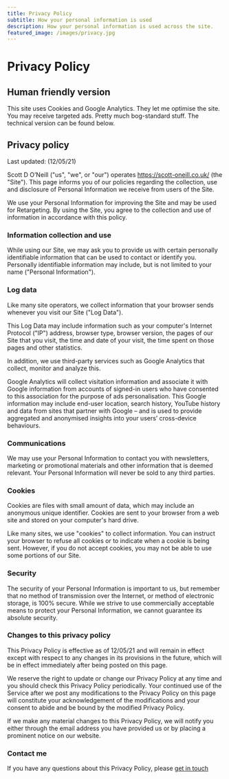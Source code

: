 ```yaml
---
title: Privacy Policy
subtitle: How your personal information is used
description: How your personal information is used across the site.
featured_image: /images/privacy.jpg
---
```

# Privacy Policy

## Human friendly version
This site uses Cookies and Google Analytics. They let me optimise the site. You may receive targeted ads. Pretty much bog-standard stuff. The technical version can be found below.

## Privacy policy

Last updated: (12/05/21)

Scott D O’Neill ("us", "we", or "our") operates https://scott-oneill.co.uk/ (the "Site"). This page informs you of our policies regarding the collection, use and disclosure of Personal Information we receive from users of the Site.

We use your Personal Information for improving the Site and may be used for Retargeting. By using the Site, you agree to the collection and use of information in accordance with this policy.

### Information collection and use

While using our Site, we may ask you to provide us with certain personally identifiable information that can be used to contact or identify you. Personally identifiable information may include, but is not limited to your name ("Personal Information").

### Log data

Like many site operators, we collect information that your browser sends whenever you visit our Site ("Log Data").

This Log Data may include information such as your computer's Internet Protocol ("IP") address, browser type, browser version, the pages of our Site that you visit, the time and date of your visit, the time spent on those pages and other statistics.

In addition, we use third-party services such as Google Analytics that collect, monitor and analyze this.

Google Analytics will collect visitation information and associate it with Google information from accounts of signed-in users who have consented to this association for the purpose of ads personalisation. This Google information may include end-user location, search history, YouTube history and data from sites that partner with Google – and is used to provide aggregated and anonymised insights into your users’ cross-device behaviours.

### Communications

We may use your Personal Information to contact you with newsletters, marketing or promotional materials and other information that is deemed relevant. Your Personal Information will never be sold to any third parties.

### Cookies

Cookies are files with small amount of data, which may include an anonymous unique identifier. Cookies are sent to your browser from a web site and stored on your computer's hard drive.

Like many sites, we use "cookies" to collect information. You can instruct your browser to refuse all cookies or to indicate when a cookie is being sent. However, if you do not accept cookies, you may not be able to use some portions of our Site.

### Security

The security of your Personal Information is important to us, but remember that no method of transmission over the Internet, or method of electronic storage, is 100% secure. While we strive to use commercially acceptable means to protect your Personal Information, we cannot guarantee its absolute security.

### Changes to this privacy policy

This Privacy Policy is effective as of 12/05/21 and will remain in effect except with respect to any changes in its provisions in the future, which will be in effect immediately after being posted on this page.

We reserve the right to update or change our Privacy Policy at any time and you should check this Privacy Policy periodically. Your continued use of the Service after we post any modifications to the Privacy Policy on this page will constitute your acknowledgement of the modifications and your consent to abide and be bound by the modified Privacy Policy.

If we make any material changes to this Privacy Policy, we will notify you either through the email address you have provided us or by placing a prominent notice on our website.

### Contact me

If you have any questions about this Privacy Policy, please [get in touch](https://scott-oneill.co.uk/contact)
